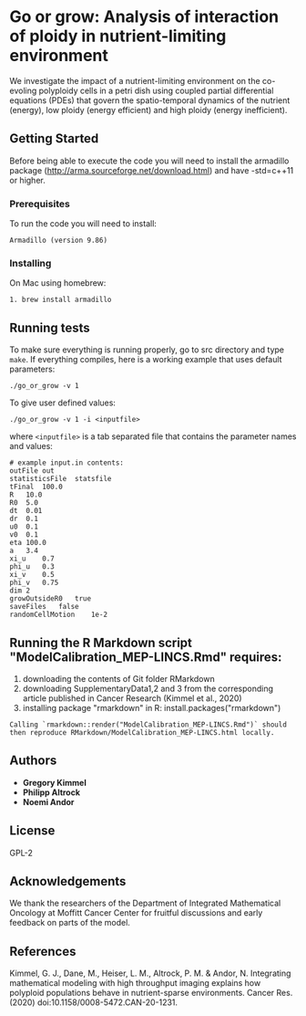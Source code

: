 # Go or grow: Analysis of interaction of ploidy in nutrient-limiting environment

We investigate the impact of a nutrient-limiting environment on the co-evoling polyploidy cells in a petri dish using coupled partial differential equations (PDEs) that govern the spatio-temporal dynamics of the nutrient (energy), low ploidy (energy efficient) and high ploidy (energy inefficient).

## Getting Started

Before being able to execute the code you will need to install the armadillo package (http://arma.sourceforge.net/download.html) and have -std=c++11 or higher.

### Prerequisites

To run the code you will need to install:

```
Armadillo (version 9.86)
```

### Installing
On Mac using homebrew:

```
1. brew install armadillo
```

## Running tests
To make sure everything is running properly, go to src directory and type ```make```. If everything compiles, here is a working example that uses default parameters:

```
./go_or_grow -v 1
```

To give user defined values:

```
./go_or_grow -v 1 -i <inputfile>
```

where ```<inputfile>``` is a tab separated file that contains the parameter names and values:
```
# example input.in contents:
outFile	out
statisticsFile	statsfile
tFinal	100.0
R	10.0
R0	5.0
dt	0.01
dr	0.1
u0	0.1
v0	0.1
eta	100.0
a	3.4
xi_u	0.7
phi_u	0.3
xi_v	0.5
phi_v	0.75
dim	2
growOutsideR0	true
saveFiles	false
randomCellMotion	1e-2
```

## Running the R Markdown script "ModelCalibration_MEP-LINCS.Rmd" requires:

  1) downloading the contents of Git folder RMarkdown
  2) downloading SupplementaryData1,2 and 3 from the corresponding article published in Cancer Research (Kimmel et al., 2020)
  3) installing package "rmarkdown" in R: install.packages("rmarkdown")


```Calling `rmarkdown::render("ModelCalibration_MEP-LINCS.Rmd")` should then reproduce RMarkdown/ModelCalibration_MEP-LINCS.html locally.```

## Authors

* **Gregory Kimmel**
* **Philipp Altrock**
* **Noemi Andor**

## License

GPL-2

## Acknowledgements

We thank the researchers of the Department of Integrated Mathematical Oncology at Moffitt Cancer Center for fruitful discussions and early feedback on parts of the model. 

## References

Kimmel, G. J., Dane, M., Heiser, L. M., Altrock, P. M. & Andor, N. Integrating mathematical modeling with high throughput imaging explains how polyploid populations behave in nutrient-sparse environments. Cancer Res. (2020) doi:10.1158/0008-5472.CAN-20-1231.

